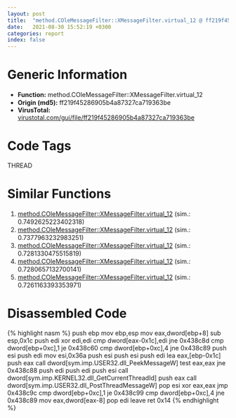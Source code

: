```yaml
---
layout: post
title:  "method.COleMessageFilter꞉꞉XMessageFilter.virtual_12 @ ff219f45286905b4a87327ca719363be"
date:   2021-08-30 15:52:19 +0300
categories: report
index: false
---
```


# Generic Information
- **Function:** method.COleMessageFilter꞉꞉XMessageFilter.virtual\_12
- **Origin (md5):** ff219f45286905b4a87327ca719363be
- **VirusTotal:** [virustotal.com/gui/file/ff219f45286905b4a87327ca719363be][virustotal_ref]

# Code Tags
<span class="tag" id="THREAD">THREAD</span>


# Similar Functions

1. [method.COleMessageFilter꞉꞉XMessageFilter.virtual\_12][similar_1_ref] (sim.: 0.7492625223402318)
2. [method.COleMessageFilter꞉꞉XMessageFilter.virtual\_12][similar_2_ref] (sim.: 0.7377963232983251)
3. [method.COleMessageFilter꞉꞉XMessageFilter.virtual\_12][similar_3_ref] (sim.: 0.7281330475515819)
4. [method.COleMessageFilter꞉꞉XMessageFilter.virtual\_12][similar_4_ref] (sim.: 0.7280657132700141)
5. [method.COleMessageFilter꞉꞉XMessageFilter.virtual\_12][similar_5_ref] (sim.: 0.7261163393353971)


# Disassembled Code

{% highlight nasm %}
push ebp
mov ebp,esp
mov eax,dword[ebp+8]
sub esp,0x1c
push edi
xor edi,edi
cmp dword[eax-0x1c],edi
jne 0x438c8d
cmp dword[ebp+0xc],1
je 0x438c60
cmp dword[ebp+0xc],4
jne 0x438c89
push esi
push edi
mov esi,0x36a
push esi
push esi
push edi
lea eax,[ebp-0x1c]
push eax
call dword[sym.imp.USER32.dll_PeekMessageW]
test eax,eax
jne 0x438c88
push edi
push edi
push esi
call dword[sym.imp.KERNEL32.dll_GetCurrentThreadId]
push eax
call dword[sym.imp.USER32.dll_PostThreadMessageW]
pop esi
xor eax,eax
jmp 0x438c9c
cmp dword[ebp+0xc],1
je 0x438c99
cmp dword[ebp+0xc],4
jne 0x438c89
mov eax,dword[eax-8]
pop edi
leave 
ret 0x14
{% endhighlight %}


[similar_1_ref]: /report/method.COleMessageFilter꞉꞉XMessageFilter.virtual_12@14b20b07906a36e23f2230c8042160f2
[similar_2_ref]: /report/method.COleMessageFilter꞉꞉XMessageFilter.virtual_12@59aef7c08025d70f84c85db2092fc99e
[similar_3_ref]: /report/method.COleMessageFilter꞉꞉XMessageFilter.virtual_12@9c2b894b84f59672d8be2e984066f76f
[similar_4_ref]: /report/method.COleMessageFilter꞉꞉XMessageFilter.virtual_12@c60344b51fa39a329b92557d24ff7670
[similar_5_ref]: /report/method.COleMessageFilter꞉꞉XMessageFilter.virtual_12@a1c6b07868a0eea8f4ee5a872aa71909
[virustotal_ref]: https://www.virustotal.com/gui/file/ff219f45286905b4a87327ca719363be